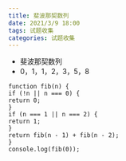 ```yaml
---
title: 斐波那契数列
date: 2021/3/9 18:00
tags: 试题收集
categories: 试题收集
---
```


- 斐波那契数列
- 0，1，1，2，3，5，8

```
function fib(n) {
if (!n || n === 0) {
return 0;
}
if (n === 1 || n === 2) {
return 1;
}
return fib(n - 1) + fib(n - 2);
}
console.log(fib(0));
```
